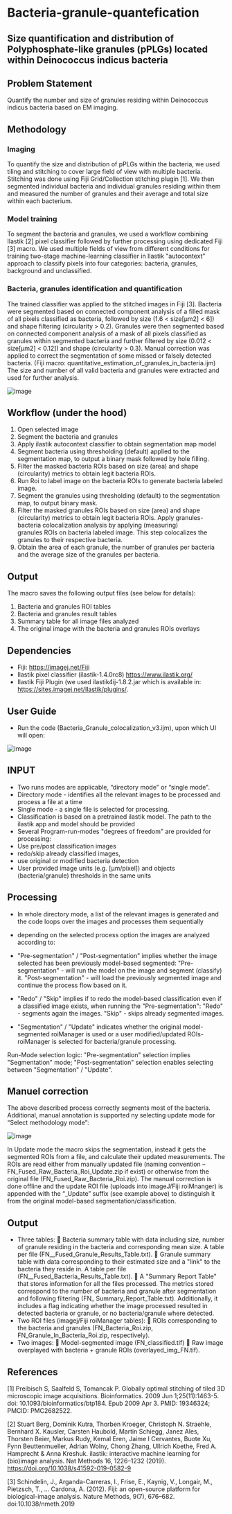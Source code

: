 # Bacteria-granule-quantefication 
## Size quantification and distribution of Polyphosphate-like granules (pPLGs) located within Deinococcus indicus bacteria


## Problem Statement
Quantify the number and size of granules residing within Deinococcus indicus bacteria based on EM imaging.

## Methodology
### Imaging
To quantify the size and distribution of pPLGs within the bacteria, we used tiling and stitching to cover large field of view with multiple bacteria. 
Stitching was done using Fiji Grid/Collection stitching plugin [1].
We then segmented individual bacteria and individual granules residing within them and measured the number of granules and their average and total size within each bacterium.  

### Model training
To segment the bacteria and granules, we used a workflow combining Ilastik [2] pixel classifier followed by further processing using dedicated Fiji [3] macro. We used multiple fields of view from different conditions for training two-stage machine-learning classifier in Ilastik "autocontext" approach to classify pixels into four categories: bacteria, granules, background and unclassified.

### Bacteria, granules identification and quantification
The trained classifier was applied to the stitched images in Fiji [3]. Bacteria were segmented based on connected component analysis of a filled mask of all pixels classified as bacteria, followed by size (1.6 < size[µm2] < 6]) and shape filtering (circularity > 0.2).
Granules were then segmented based on connected component analysis of a mask of all pixels classified as granules within segmented bacteria and further filtered by size (0.012 < size[µm2] < 0.12]) and shape (circularity > 0.3).
Manual correction was applied to correct the segmentation of some missed or falsely detected bacteria. (Fiji macro: quantitative_estimation_of_granules_in_bacteria.ijm)
The size and number of all valid bacteria and granules were extracted and used for further analysis.

![image](https://github.com/danidean/Bacteria-granule-quantefication/blob/main/Screenshot%202023-09-18%20110308.png)
<!-- https://github.com/danidean/Bacteria-granule-quantefication/assets/11374080/16f563e4-48ad-4e2e-afca-e657ec6ac1ff -->

## Workflow (under the hood)
1.	Open selected image
2.	Segment the bacteria and granules
3.  Apply ilastik autocontext classifier to obtain segmentation map model
4.  Segment bacteria using thresholding (default) applied to the segmentation map, to output a binary mask followed by hole filling.
5.  Filter the masked bacteria ROIs based on size (area) and shape (circularity) metrics to obtain legit bacteria ROIs. 
6.  Run Roi to label image on the bacteria ROIs to generate bacteria labeled image.
7.  Segment the granules using thresholding (default) to the segmentation map, to output binary mask.
8.  Filter the masked granules ROIs based on size (area) and shape (circularity) metrics to obtain legit bacteria ROIs.  Apply granules-bacteria colocalization analysis by applying (measuring)   
    granules ROIs on bacteria labeled image. This step colocalizes the granules to their respective bacteria.
9.  Obtain the area of each granule, the number of granules per bacteria and the average size of the granules per bacteria.


## Output
The macro saves the following output files (see below for details):
1.	Bacteria and granules ROI tables
2.	Bacteria and granules result tables
3.	Summary table for all image files analyzed
4.	The original image with the bacteria and granules ROIs overlays

## Dependencies
*	Fiji: https://imagej.net/Fiji
*	Ilastik pixel classifier (ilastik-1.4.0rc8) https://www.ilastik.org/
*	Ilastik Fiji Plugin (we used ilastik4ij-1.8.2.jar which is available in: https://sites.imagej.net/Ilastik/plugins/. 

## User Guide
*	Run the code (Bacteria_Granule_colocalization_v3.ijm), upon which UI will open:

![image](https://github.com/danidean/Bacteria-granule-quantefication/assets/11374080/922f8a8d-fc02-4358-a311-2dc6f65c5940)

## INPUT
*	Two runs modes are applicable, “directory mode" or “single mode".
*	Directory mode - identifies all the relevant images to be processed and process a file at a time
*	Single mode - a single file is selected for processing.
*	Classification is based on a pretrained ilastik model. The path to the ilastik app and model should be provided
*	Several Program-run-modes "degrees of freedom" are provided for processing:
*	Use pre/post classification images
*	redo/skip already classified images, 
*	use original or modified bacteria detection
*	User provided image units (e.g. [µm/pixel]) and objects (bacteria/granule) thresholds in the same units

## Processing
*	In whole directory mode, a list of the relevant images is generated and the code loops over the images and processes them sequentially
*	depending on the selected process option the images are analyzed according to:
*	"Pre-segmentation" / "Post-segmentation" implies whether the image selected has been previously model-based segmented:
"Pre-segmentation" - will run the model on the image and segment (classify) it.
"Post-segmentation" - will load the previously segmented image and continue the process flow based on it.

*	"Redo" / "Skip" implies if to redo the model-based classification even if a classified image exists, when running the "Pre-segmentation":
"Redo" - segments again the images.
"Skip" - skips already segmented images.
*	"Segmentation" / "Update" indicates whether the original model-segmented roiManager is used or a user modified/updated ROIs-roiManager is selected for bacteria/granule processing.

Run-Mode selection logic:
"Pre-segmentation" selection implies "Segmentation" mode;
"Post-segmentation" selection enables selecting between "Segmentation" / "Update".

## Manuel correction
The above described process correctly segments most of the bacteria. Additional, manual annotation is supported ny selecting update mode for “Select methodology mode”:

![image](https://github.com/danidean/Bacteria-granule-quantefication/assets/11374080/f3de54a2-39cc-4cc3-867a-daaf7c3959dc)

In Update mode the macro skips the segmentation, instead it gets the segmented ROIs from a file, and calculate their updated measurements. The ROIs are read either from manually updated file (naming convention –  FN_Fused_Raw_Bacteria_Roi_Update.zip if exist) or otherwise from the original file (FN_Fused_Raw_Bacteria_Roi.zip).
The manual correction is done offline and the update ROI file (uploads into imageJ/Fiji roiMnanger) is appended with the “_Update” suffix (see example above) to distinguish it from the original model-based segmentation/classification.

## Output
-	Three tables:
	Bacteria summary table with data including size, number of granule residing in the bacteria and corresponding mean size. A table per file (FN__Fused_Granule_Results_Table.txt).
	Granule summary table with data corresponding to their estimated size and a "link" to the bacteria they reside in. A table per file (FN__Fused_Bacteria_Results_Table.txt).
	A "Summary Report Table" that stores information for all the files processed. The metrics stored correspond to the number of bacteria and granule after segmentation and following filtering (FN_ Summary_Report_Table.txt). 
Additionally, it includes a flag indicating whether the image processed resulted in detected bacteria or granule, or no bacteria/granule where detected.
-	Two ROI files (imagej/Fiji roiManager tables): 
	 ROIs corresponding to the bacteria and granules
(FN_Bacteria_Roi.zip, FN_Granule_In_Bacteria_Roi.zip, respectively).
-	Two images:
	Model-segmented image (FN_classified.tif)
	Raw image overplayed with bacteria + granule ROIs (overlayed_img_FN.tif). 

## References
[1] Preibisch S, Saalfeld S, Tomancak P. Globally optimal stitching of tiled 3D microscopic image acquisitions. Bioinformatics. 2009 Jun 1;25(11):1463-5. doi: 10.1093/bioinformatics/btp184. Epub 2009 Apr 3. PMID: 19346324; PMCID: PMC2682522. 

[2] Stuart Berg, Dominik Kutra, Thorben Kroeger, Christoph N. Straehle, Bernhard X. Kausler, Carsten Haubold, Martin Schiegg, Janez Ales, Thorsten Beier, Markus Rudy, Kemal Eren, Jaime I Cervantes, Buote Xu, Fynn Beuttenmueller, Adrian Wolny, Chong Zhang, Ullrich Koethe, Fred A. Hamprecht & Anna Kreshuk.  ilastik: interactive machine learning for (bio)image analysis. Nat Methods 16, 1226–1232 (2019). https://doi.org/10.1038/s41592-019-0582-9 

[3] Schindelin, J., Arganda-Carreras, I., Frise, E., Kaynig, V., Longair, M., Pietzsch, T., … Cardona, A. (2012). Fiji: an open-source platform for biological-image analysis. Nature Methods, 9(7), 676–682. doi:10.1038/nmeth.2019
